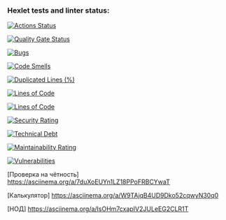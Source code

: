 ### Hexlet tests and linter status:
[![Actions Status](https://github.com/GaraevIM/java-project-61/actions/workflows/hexlet-check.yml/badge.svg)](https://github.com/GaraevIM/java-project-61/actions)

[![Quality Gate Status](https://sonarcloud.io/api/project_badges/measure?project=GaraevIM_java-project-61&metric=alert_status)](https://sonarcloud.io/summary/new_code?id=GaraevIM_java-project-61)

[![Bugs](https://sonarcloud.io/api/project_badges/measure?project=GaraevIM_java-project-61&metric=bugs)](https://sonarcloud.io/summary/new_code?id=GaraevIM_java-project-61)

[![Code Smells](https://sonarcloud.io/api/project_badges/measure?project=GaraevIM_java-project-61&metric=code_smells)](https://sonarcloud.io/summary/new_code?id=GaraevIM_java-project-61)

[![Duplicated Lines (%)](https://sonarcloud.io/api/project_badges/measure?project=GaraevIM_java-project-61&metric=duplicated_lines_density)](https://sonarcloud.io/summary/new_code?id=GaraevIM_java-project-61)

[![Lines of Code](https://sonarcloud.io/api/project_badges/measure?project=GaraevIM_java-project-61&metric=ncloc)](https://sonarcloud.io/summary/new_code?id=GaraevIM_java-project-61)

[![Lines of Code](https://sonarcloud.io/api/project_badges/measure?project=GaraevIM_java-project-61&metric=ncloc)](https://sonarcloud.io/summary/new_code?id=GaraevIM_java-project-61)

[![Security Rating](https://sonarcloud.io/api/project_badges/measure?project=GaraevIM_java-project-61&metric=security_rating)](https://sonarcloud.io/summary/new_code?id=GaraevIM_java-project-61)

[![Technical Debt](https://sonarcloud.io/api/project_badges/measure?project=GaraevIM_java-project-61&metric=sqale_index)](https://sonarcloud.io/summary/new_code?id=GaraevIM_java-project-61)

[![Maintainability Rating](https://sonarcloud.io/api/project_badges/measure?project=GaraevIM_java-project-61&metric=sqale_rating)](https://sonarcloud.io/summary/new_code?id=GaraevIM_java-project-61)

[![Vulnerabilities](https://sonarcloud.io/api/project_badges/measure?project=GaraevIM_java-project-61&metric=vulnerabilities)](https://sonarcloud.io/summary/new_code?id=GaraevIM_java-project-61)

[Проверка на чётность] https://asciinema.org/a/7duXoEUYn1LZ18PPoFRBCYwaT 

[Калькулятор] https://asciinema.org/a/W9TAjqB4UD9Dko52cqwyN30q0

[НОД] https://asciinema.org/a/IsOHm7cxapIV2JULeEG2CLR1T
